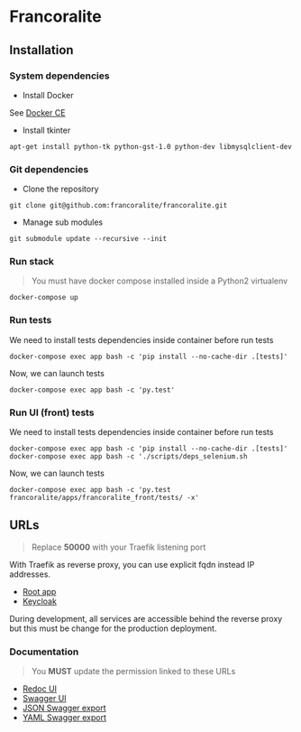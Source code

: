 # Francoralite

## Installation

### System dependencies


* Install Docker

See [Docker CE](https://docs.docker.com/install/#platform-support-matrix)

* Install tkinter

```
apt-get install python-tk python-gst-1.0 python-dev libmysqlclient-dev
```

### Git dependencies

* Clone the repository

```
git clone git@github.com:francoralite/francoralite.git
```

* Manage sub modules

```
git submodule update --recursive --init
```

### Run stack

> You must have docker compose installed inside a Python2 virtualenv

```
docker-compose up
```

### Run tests

We need to install tests dependencies inside container before run tests

```
docker-compose exec app bash -c 'pip install --no-cache-dir .[tests]'
```

Now, we can launch tests
```
docker-compose exec app bash -c 'py.test'
```

### Run UI (front) tests

We need to install tests dependencies inside container before run tests

```
docker-compose exec app bash -c 'pip install --no-cache-dir .[tests]'
docker-compose exec app bash -c './scripts/deps_selenium.sh
```

Now, we can launch tests
```
docker-compose exec app bash -c 'py.test francoralite/apps/francoralite_front/tests/ -x'
```

## URLs

> Replace **50000** with your Traefik listening port

With Traefik as reverse proxy, you can use explicit fqdn instead IP addresses.

* [Root app](http://nginx.francoralite.localhost:50000)
* [Keycloak](http://keycloak.francoralite.localhost:50000)

During development, all services are accessible behind the reverse proxy but this must be change for the production deployment.

### Documentation

> You **MUST** update the permission linked to these URLs

* [Redoc UI](http://nginx.francoralite.localhost:50000/redoc/)
* [Swagger UI](http://nginx.francoralite.localhost:50000/swagger/)
* [JSON Swagger export](http://nginx.francoralite.localhost:50000/swagger.json)
* [YAML Swagger export](http://nginx.francoralite.localhost:50000/swagger.yaml)
